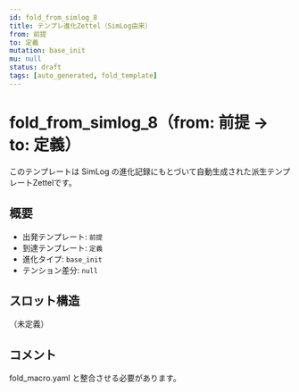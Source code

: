 ```yaml
---
id: fold_from_simlog_8
title: テンプレ進化Zettel（SimLog由来）
from: 前提
to: 定義
mutation: base_init
mu: null
status: draft
tags: [auto_generated, fold_template]
---
```


# fold_from_simlog_8（from: 前提 → to: 定義）

このテンプレートは SimLog の進化記録にもとづいて自動生成された派生テンプレートZettelです。

## 概要

- 出発テンプレート: `前提`
- 到達テンプレート: `定義`
- 進化タイプ: `base_init`
- テンション差分: `null`

## スロット構造

（未定義）

## コメント

fold_macro.yaml と整合させる必要があります。
